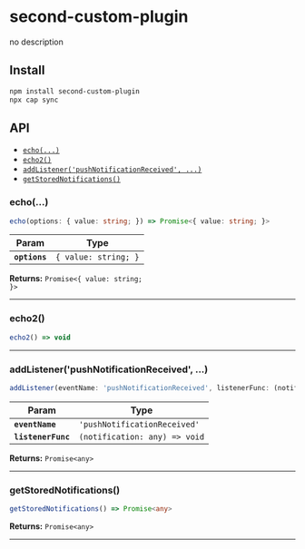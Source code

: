 # second-custom-plugin

no description

## Install

```bash
npm install second-custom-plugin
npx cap sync
```

## API

<docgen-index>

* [`echo(...)`](#echo)
* [`echo2()`](#echo2)
* [`addListener('pushNotificationReceived', ...)`](#addlistenerpushnotificationreceived-)
* [`getStoredNotifications()`](#getstorednotifications)

</docgen-index>

<docgen-api>
<!--Update the source file JSDoc comments and rerun docgen to update the docs below-->

### echo(...)

```typescript
echo(options: { value: string; }) => Promise<{ value: string; }>
```

| Param         | Type                            |
| ------------- | ------------------------------- |
| **`options`** | <code>{ value: string; }</code> |

**Returns:** <code>Promise&lt;{ value: string; }&gt;</code>

--------------------


### echo2()

```typescript
echo2() => void
```

--------------------


### addListener('pushNotificationReceived', ...)

```typescript
addListener(eventName: 'pushNotificationReceived', listenerFunc: (notification: any) => void) => Promise<any>
```

| Param              | Type                                        |
| ------------------ | ------------------------------------------- |
| **`eventName`**    | <code>'pushNotificationReceived'</code>     |
| **`listenerFunc`** | <code>(notification: any) =&gt; void</code> |

**Returns:** <code>Promise&lt;any&gt;</code>

--------------------


### getStoredNotifications()

```typescript
getStoredNotifications() => Promise<any>
```

**Returns:** <code>Promise&lt;any&gt;</code>

--------------------

</docgen-api>
